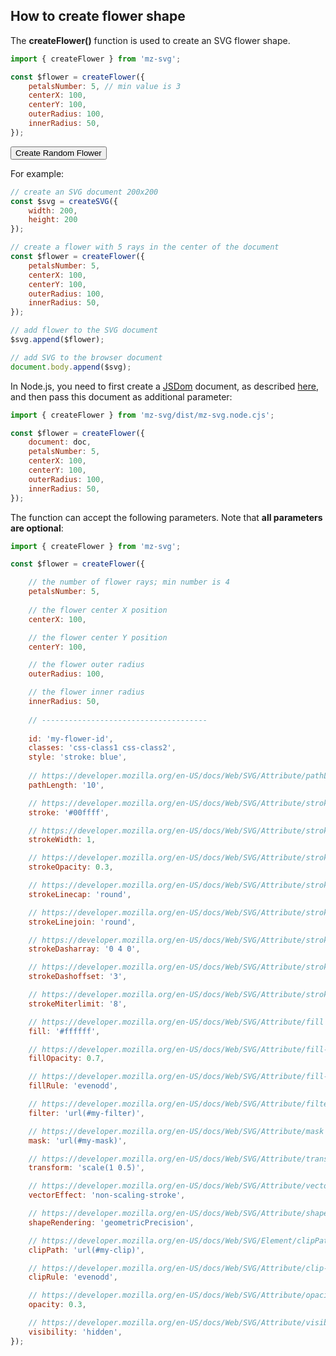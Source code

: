 ## How to create flower shape

<div data-examples="flower-examples"></div>

The **createFlower()** function is used to create an SVG flower shape.

```js
import { createFlower } from 'mz-svg';

const $flower = createFlower({
    petalsNumber: 5, // min value is 3
    centerX: 100,
    centerY: 100,
    outerRadius: 100,
    innerRadius: 50,
});
```

<div class="my-12 flex flex-col items-center border-red"> 
    <div id="flower-ph"></div>
    <div class="flex items-center">
        <button id="flower-random-btn" type="button" class="group inline-flex items-center h-9 rounded-full text-sm font-semibold whitespace-nowrap px-3 focus:outline-none focus:ring-2 bg-sky-50 text-sky-600 hover:bg-sky-100 hover:text-sky-700 focus:ring-sky-600 mt-8 mx-2">Create Random Flower</button>
    </div>
</div> 

For example:

```js
// create an SVG document 200x200
const $svg = createSVG({
    width: 200,
    height: 200
});

// create a flower with 5 rays in the center of the document
const $flower = createFlower({
    petalsNumber: 5,
    centerX: 100,
    centerY: 100,
    outerRadius: 100,
    innerRadius: 50,
});

// add flower to the SVG document
$svg.append($flower);

// add SVG to the browser document
document.body.append($svg);
```

In Node.js, you need to first create a [JSDom](https://github.com/jsdom/jsdom) document, as described [here](/pages/nodejs-usage.html), and then pass this document as additional parameter:

```js
import { createFlower } from 'mz-svg/dist/mz-svg.node.cjs';

const $flower = createFlower({
    document: doc,
    petalsNumber: 5,
    centerX: 100,
    centerY: 100,
    outerRadius: 100,
    innerRadius: 50,
});
```

The function can accept the following parameters. Note that **all parameters are optional**:

```js
import { createFlower } from 'mz-svg';

const $flower = createFlower({

    // the number of flower rays; min number is 4
    petalsNumber: 5, 
    
    // the flower center X position
    centerX: 100,

    // the flower center Y position
    centerY: 100,

    // the flower outer radius
    outerRadius: 100,

    // the flower inner radius
    innerRadius: 50,
    
    // -------------------------------------
    
    id: 'my-flower-id',
    classes: 'css-class1 css-class2',
    style: 'stroke: blue',
    
    // https://developer.mozilla.org/en-US/docs/Web/SVG/Attribute/pathLength
    pathLength: '10',

    // https://developer.mozilla.org/en-US/docs/Web/SVG/Attribute/stroke
    stroke: '#00ffff',

    // https://developer.mozilla.org/en-US/docs/Web/SVG/Attribute/stroke-width
    strokeWidth: 1,

    // https://developer.mozilla.org/en-US/docs/Web/SVG/Attribute/stroke-opacity
    strokeOpacity: 0.3,

    // https://developer.mozilla.org/en-US/docs/Web/SVG/Attribute/stroke-linecap
    strokeLinecap: 'round',

    // https://developer.mozilla.org/en-US/docs/Web/SVG/Attribute/stroke-linejoin
    strokeLinejoin: 'round',

    // https://developer.mozilla.org/en-US/docs/Web/SVG/Attribute/stroke-dasharray
    strokeDasharray: '0 4 0',

    // https://developer.mozilla.org/en-US/docs/Web/SVG/Attribute/stroke-dashoffset
    strokeDashoffset: '3',

    // https://developer.mozilla.org/en-US/docs/Web/SVG/Attribute/stroke-miterlimit
    strokeMiterlimit: '8',

    // https://developer.mozilla.org/en-US/docs/Web/SVG/Attribute/fill
    fill: '#ffffff',

    // https://developer.mozilla.org/en-US/docs/Web/SVG/Attribute/fill-opacity
    fillOpacity: 0.7,

    // https://developer.mozilla.org/en-US/docs/Web/SVG/Attribute/fill-rule
    fillRule: 'evenodd',

    // https://developer.mozilla.org/en-US/docs/Web/SVG/Attribute/filter
    filter: 'url(#my-filter)',

    // https://developer.mozilla.org/en-US/docs/Web/SVG/Attribute/mask
    mask: 'url(#my-mask)',

    // https://developer.mozilla.org/en-US/docs/Web/SVG/Attribute/transform
    transform: 'scale(1 0.5)',

    // https://developer.mozilla.org/en-US/docs/Web/SVG/Attribute/vector-effect
    vectorEffect: 'non-scaling-stroke',

    // https://developer.mozilla.org/en-US/docs/Web/SVG/Attribute/shape-rendering
    shapeRendering: 'geometricPrecision',

    // https://developer.mozilla.org/en-US/docs/Web/SVG/Element/clipPath
    clipPath: 'url(#my-clip)',

    // https://developer.mozilla.org/en-US/docs/Web/SVG/Attribute/clip-rule
    clipRule: 'evenodd',

    // https://developer.mozilla.org/en-US/docs/Web/SVG/Attribute/opacity
    opacity: 0.3,

    // https://developer.mozilla.org/en-US/docs/Web/SVG/Attribute/visibility
    visibility: 'hidden',
});
```

